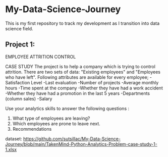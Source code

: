 # My-Data-Science-Journey
This is my first repository to track my development as I transition into data science field.



## Project 1: 
EMPLOYEE ATTRITION CONTROL

CASE STUDY
The project is to help a company which is trying to control attrition. There are two sets of data: "Existing employees" and "Employees who have left". Following attributes are available for every employee;
-Satisfaction Level
-Last evaluation
-Number of projects
-Average monthly hours
-Time spent at the company
-Whether they have had a work accident
-Whether they have had a promotion in the last 5 years
-Departments (column sales)
-Salary

Use your analytics skills to answer the following questions :
1. What type of employees are leaving?
2. Which employees are prone to leave next.
3. Recommendations

dataset: https://github.com/sutsillac/My-Data-Science-Journey/blob/main/TakenMind-Python-Analytics-Problem-case-study-1-1.xlsx





